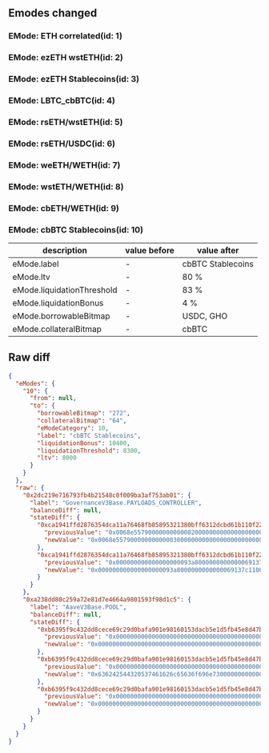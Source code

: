 ## Emodes changed

### EMode: ETH correlated(id: 1)



### EMode: ezETH wstETH(id: 2)



### EMode: ezETH Stablecoins(id: 3)



### EMode: LBTC_cbBTC(id: 4)



### EMode: rsETH/wstETH(id: 5)



### EMode: rsETH/USDC(id: 6)



### EMode: weETH/WETH(id: 7)



### EMode: wstETH/WETH(id: 8)



### EMode: cbETH/WETH(id: 9)



### EMode: cbBTC Stablecoins(id: 10)

| description | value before | value after |
| --- | --- | --- |
| eMode.label | - | cbBTC Stablecoins |
| eMode.ltv | - | 80 % |
| eMode.liquidationThreshold | - | 83 % |
| eMode.liquidationBonus | - | 4 % |
| eMode.borrowableBitmap | - | USDC, GHO |
| eMode.collateralBitmap | - | cbBTC |


## Raw diff

```json
{
  "eModes": {
    "10": {
      "from": null,
      "to": {
        "borrowableBitmap": "272",
        "collateralBitmap": "64",
        "eModeCategory": 10,
        "label": "cbBTC Stablecoins",
        "liquidationBonus": 10400,
        "liquidationThreshold": 8300,
        "ltv": 8000
      }
    }
  },
  "raw": {
    "0x2dc219e716793fb4b21548c0f009ba3af753ab01": {
      "label": "GovernanceV3Base.PAYLOADS_CONTROLLER",
      "balanceDiff": null,
      "stateDiff": {
        "0xca1941ffd2876354dca11a76468fb85895321380bff6312dcbd61b110f22031e": {
          "previousValue": "0x0068e55790000000000002000000000000000000000000000000000000000000",
          "newValue": "0x0068e55790000000000003000000000000000000000000000000000000000000"
        },
        "0xca1941ffd2876354dca11a76468fb85895321380bff6312dcbd61b110f22031f": {
          "previousValue": "0x000000000000000000093a8000000000000069137c1100000000000000000000",
          "newValue": "0x000000000000000000093a8000000000000069137c1100000000000068e55791"
        }
      }
    },
    "0xa238dd80c259a72e81d7e4664a9801593f98d1c5": {
      "label": "AaveV3Base.POOL",
      "balanceDiff": null,
      "stateDiff": {
        "0xb6395f9c432dd8cece69c29d0bafa901e98160153dacb5e1d5fb45e8d47ba1d6": {
          "previousValue": "0x0000000000000000000000000000000000000000000000000000000000000000",
          "newValue": "0x000000000000000000000000000000000000000000000000004028a0206c1f40"
        },
        "0xb6395f9c432dd8cece69c29d0bafa901e98160153dacb5e1d5fb45e8d47ba1d7": {
          "previousValue": "0x0000000000000000000000000000000000000000000000000000000000000000",
          "newValue": "0x636242544320537461626c65636f696e73000000000000000000000000000022"
        },
        "0xb6395f9c432dd8cece69c29d0bafa901e98160153dacb5e1d5fb45e8d47ba1d8": {
          "previousValue": "0x0000000000000000000000000000000000000000000000000000000000000000",
          "newValue": "0x0000000000000000000000000000000000000000000000000000000000000110"
        }
      }
    }
  }
}
```